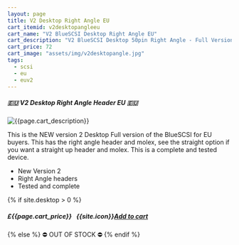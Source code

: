 ```yaml
---
layout: page
title: V2 Desktop Right Angle EU
cart_itemid: v2desktopangleeu
cart_name: "V2 BlueSCSI Desktop Right Angle EU"
cart_description: "V2 BlueSCSI Desktop 50pin Right Angle - Full Version"
cart_price: 72
cart_image: "assets/img/v2desktopangle.jpg"
tags: 
  - scsi
  - eu
  - euv2
---
```


##### 🇪🇺 V2 Desktop Right Angle Header EU 🇪🇺

![{{page.cart_description}}]({{page.cart_image}})

This is the NEW version 2 Desktop Full version of the BlueSCSI for EU buyers. This has the right angle header and molex, see the straight option if you want a straight up header and molex. This is a complete and tested device.

* New Version 2
* Right Angle headers
* Tested and complete

{% if site.desktop > 0 %}
##### £{{page.cart_price}} &nbsp; {{site.icon}}[Add to cart](/cart#{{page.cart_itemid}})
{% else %}
&#9940; OUT OF STOCK &#9940;
{% endif %}